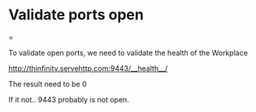 # Validate ports open
=

To validate open ports, we need to validate the health of the Workplace

http://thinfinity.servehttp.com:9443/__health__/

The result need to be 0

If it not.. 9443 probably is not open.
